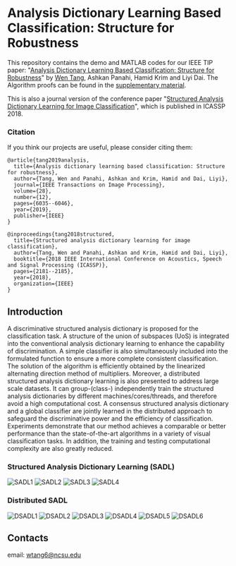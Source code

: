 # Analysis Dictionary Learning Based Classification: Structure for Robustness
This repository contains the demo and MATLAB codes for our IEEE TIP paper: "[Analysis Dictionary Learning Based Classification: Structure for Robustness](https://arxiv.org/pdf/1807.04899.pdf)" by [Wen Tang](https://research.ece.ncsu.edu/vissta/wen-tang/), Ashkan Panahi, Hamid Krim and Liyi Dai. The Algorithm proofs can be found in the [supplementary material](https://www.researchgate.net/publication/334048407_bare_conf_compsocSupppdf).

This is also a journal version of the conference paper "[Structured Analysis Dictionary Learning for Image Classification](https://arxiv.org/abs/1805.00597)", which is published in ICASSP 2018.

### Citation
If you think our projects are useful, please consider citing them:
```
@article{tang2019analysis,
  title={Analysis dictionary learning based classification: Structure for robustness},
  author={Tang, Wen and Panahi, Ashkan and Krim, Hamid and Dai, Liyi},
  journal={IEEE Transactions on Image Processing},
  volume={28},
  number={12},
  pages={6035--6046},
  year={2019},
  publisher={IEEE}
}

@inproceedings{tang2018structured,
  title={Structured analysis dictionary learning for image classification},
  author={Tang, Wen and Panahi, Ashkan and Krim, Hamid and Dai, Liyi},
  booktitle={2018 IEEE International Conference on Acoustics, Speech and Signal Processing (ICASSP)},
  pages={2181--2185},
  year={2018},
  organization={IEEE}
}
```

## Introduction
A discriminative structured analysis dictionary is proposed for the classification task. A structure of the union of subspaces (UoS) is integrated into the conventional analysis dictionary learning to enhance the capability of discrimination. A simple classifier is also simultaneously included into the formulated function to ensure a more complete consistent classification. The solution of the algorithm is efficiently obtained by the linearized alternating direction method of multipliers. Moreover, a distributed structured analysis dictionary learning is also presented to address large scale datasets. It can group-(class-) independently train the structured analysis dictionaries by different machines/cores/threads, and therefore avoid a high computational cost. A consensus structured analysis dictionary and a global classifier are jointly learned in the distributed approach to safeguard the discriminative power and the efficiency of classification. Experiments demonstrate that our method achieves a comparable or better performance than the state-of-the-art algorithms in a variety of visual classification tasks. In addition, the training and testing computational complexity are also greatly reduced.
### Structured Analysis Dictionary Learning (SADL)
<img src="https://latex.codecogs.com/svg.latex?\arg\min_{\substack{\Omega,U,Q,W,\\&space;\varepsilon_1,\varepsilon_2}}\frac{1}{2}\|U-\Omega&space;X\|_F^2+\lambda_1\|U\|_1+\frac{\rho_1}{2}\|\varepsilon_1\|^2_2+\frac{\rho_2}{2}\|\varepsilon_2\|^2_2" title="SADL1" />
<img src="https://latex.codecogs.com/svg.latex?+\frac{\delta_1}{2}\|Q\|^2_2+\frac{\delta_2}{2}\|W\|^2_2+\frac{\lambda_2}{2}\|\Omega\|^2_2" title="SADL2" />
<img src="https://latex.codecogs.com/svg.latex?+\gamma_1\|H-QU\|^2_F+\gamma_2\|L-W(QU)\|_F^2" title="SADL3" />
<img src="https://latex.codecogs.com/svg.latex?\emph{s.t.}~H=QU+\varepsilon_1,~Y=W(QU)+\varepsilon_2,~|\omega_i^T\|_2^2=1,~\forall&space;i=1,\dots,r." title="SADL4" />

### Distributed SADL
<img src="https://latex.codecogs.com/svg.latex?\arg\min_{\substack{\Omega_t,U_t,\\Q_t,W_t,\\&space;\Omega,Q,W,\\&space;\varepsilon_{1_t},\varepsilon_{2_t}}}\sum_{t=1}^N(\frac{1}{2}\|U_t-\Omega_t&space;X_t\|_F^2+\lambda_1\|U_t\|_1+\frac{\rho_{1_t}}{2}\|\varepsilon_{1_t}\|^2_2" title="DSADL1" />
<img src="https://latex.codecogs.com/svg.latex?+\frac{\rho_{2_t}}{2}\|\varepsilon_{2_t}\|^2_2+\frac{\xi_{1_t}}{2}\|\Omega-\Omega_t\|^2_2+\frac{\delta_{1_t}}{2}\|Q_t\|^2_2+\frac{\lambda_{2_t}}{2}\|\Omega_t\|^2_2" title="DSADL2" />
<img src="https://latex.codecogs.com/svg.latex?+\frac{\xi_{2_t}}{2}\|Q-Q_t\|^2_2+\frac{\delta_{2_t}}{2}\|W_t\|^2_2+\frac{\xi_{3_t}}{2}\|W-W_t\|^2_2)" title="DSADL3" />
<img src="https://latex.codecogs.com/svg.latex?+\gamma_1\|H-QU\|^2_F+\gamma_2\|L-W(QU)\|_F^2" title="DSADL4" />
<img src="https://latex.codecogs.com/svg.latex?\emph{s.t.}~H_t=Q_tU_t+\varepsilon_{1_t},~Y_t=W_t(Q_tU_t)+\varepsilon_{2_t}," title="DSADL5" />
<img src="https://latex.codecogs.com/svg.latex?\emph{&space;&space;&space;&space;}~\|\omega_{i}^T\|_2^2=1;&space;\forall&space;i=1,\dots,r,~\|\omega_{t_i}^T\|_2^2=1;~\forall&space;i=1,\dots,r,~\forall&space;t=1,\dots,N." title="DSADL6" />

## Contacts
email: wtang6@ncsu.edu
